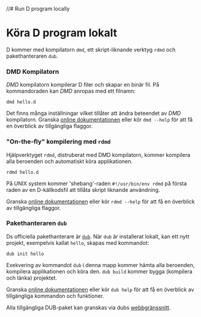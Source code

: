//# Run D program locally
# Köra D program lokalt

D kommer med kompilatorn `dmd`, ett skript-liknande verktyg `rdmd`
och pakethanteraren `dub`.

### DMD Kompilatorn

*DMD* kompilatorn kompilerar D filer och skapar en binär fil.
På kommandoraden kan *DMD* anropas med ett filnamn:

    dmd hello.d


Det finns många inställningar vilket tillåter att ändra beteendet av *DMD* kompilatorn.
Granska [online dokumentationen](https://dlang.org/dmd.html#switches) eller kör `dmd --help` för att få en överblick av tillgängliga flaggor.

### "On-the-fly" kompilering med `rdmd`


Hjälpverktyget `rdmd`, distruberat med DMD kompilatorn,
kommer kompilera alla beroenden och automatiskt köra applikationen.

    rdmd hello.d


På UNIX system kommer 'shebang'-raden `#!/usr/bin/env rdmd` på första raden av en D-källkodsfil att tillåta
skript liknande användning.

Granska [online dokumentationen](https://dlang.org/rdmd.html) eller kör `rdmd --help` för att få en överblick av tillgängliga flaggor.

### Pakethanteraren `dub`


Ds officiella pakethanterare är [`dub`](http://code.dlang.org). När `dub` är installerat
lokalt, kan ett nytt projekt, exempelvis kallat `hello`, skapas med kommandot:

    dub init hello

Exekvering av kommandot `dub` i denna mapp kommer hämta alla beroenden, kompilera applikationen
och köra den.
`dub build` kommer bygga (kompilera och länka) projektet.

Granska [online dokumentationen](https://code.dlang.org/docs/commandline) eller kör `dub help` för att få en överblick av tillgängliga kommandon och funktioner.

Alla tillgängliga DUB-paket kan granskas via dubs [webbgränssnitt](https://code.dlang.org).
